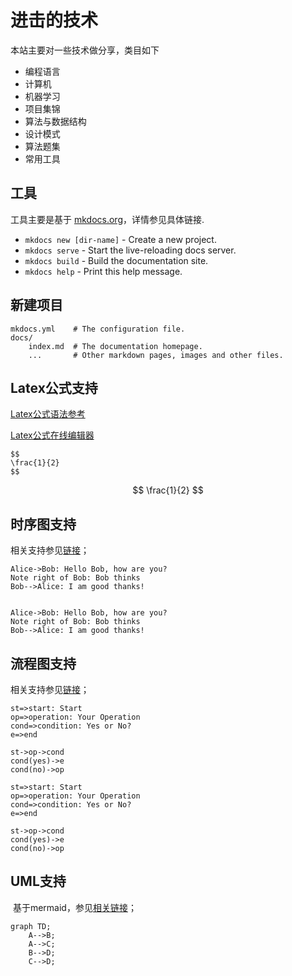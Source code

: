 # 进击的技术

本站主要对一些技术做分享，类目如下

  - 编程语言
  - 计算机
  - 机器学习
  - 项目集锦
  - 算法与数据结构
  - 设计模式
  - 算法题集
  - 常用工具



## 工具

工具主要是基于 [mkdocs.org](https://mkdocs.org)，详情参见具体链接.

* `mkdocs new [dir-name]` - Create a new project.
* `mkdocs serve` - Start the live-reloading docs server.
* `mkdocs build` - Build the documentation site.
* `mkdocs help` - Print this help message.

## 新建项目

    mkdocs.yml    # The configuration file.
    docs/
        index.md  # The documentation homepage.
        ...       # Other markdown pages, images and other files.



## Latex公式支持

[Latex公式语法参考](https://en.wikibooks.org/wiki/LaTeX/Mathematics)

[Latex公式在线编辑器](http://latex.codecogs.com/eqneditor/editor.php)



```
$$
\frac{1}{2}
$$
```


$$
\frac{1}{2}
$$

## 时序图支持

相关支持参见[链接](https://facelessuser.github.io/pymdown-extensions/extensions/superfences/)；

```
Alice->Bob: Hello Bob, how are you?
Note right of Bob: Bob thinks
Bob-->Alice: I am good thanks!
```

```sequence

Alice->Bob: Hello Bob, how are you?
Note right of Bob: Bob thinks
Bob-->Alice: I am good thanks!
```



## 流程图支持

相关支持参见[链接](https://facelessuser.github.io/pymdown-extensions/extensions/superfences/)；

```
st=>start: Start
op=>operation: Your Operation
cond=>condition: Yes or No?
e=>end

st->op->cond
cond(yes)->e
cond(no)->op
```


```flow
st=>start: Start
op=>operation: Your Operation
cond=>condition: Yes or No?
e=>end

st->op->cond
cond(yes)->e
cond(no)->op
```



## UML支持

​	基于mermaid，参见[相关链接](https://github.com/knsv/mermaid)；


```mermaid
graph TD;
    A-->B;
    A-->C;
    B-->D;
    C-->D;
```
